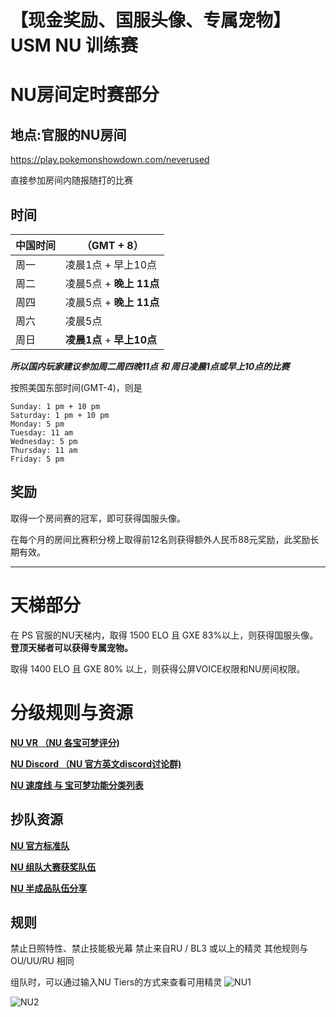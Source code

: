 # 【现金奖励、国服头像、专属宠物】USM NU 训练赛

# NU房间定时赛部分

## 地点:官服的NU房间

https://play.pokemonshowdown.com/neverused

直接参加房间内随报随打的比赛

## 时间

中国时间 |（GMT + 8）
---- | ------
周一 | 凌晨1点 + 早上10点
周二 | 凌晨5点 + **晚上 11点**
周四 | 凌晨5点 + **晚上 11点**
周六| 凌晨5点
周日| **凌晨1点** + **早上10点**

***所以国内玩家建议参加周二周四晚11点 和 周日凌晨1点或早上10点的比赛***

按照美国东部时间(GMT-4)，则是

```
Sunday: 1 pm + 10 pm
Saturday: 1 pm + 10 pm
Monday: 5 pm
Tuesday: 11 am
Wednesday: 5 pm
Thursday: 11 am
Friday: 5 pm
```

## 奖励

取得一个房间赛的冠军，即可获得国服头像。

在每个月的房间比赛积分榜上取得前12名则获得额外人民币88元奖励，此奖励长期有效。


------

# 天梯部分

在 PS 官服的NU天梯内，取得 1500 ELO 且 GXE 83%以上，则获得国服头像。**登顶天梯者可以获得专属宠物。**

取得 1400 ELO 且 GXE 80% 以上，则获得公屏VOICE权限和NU房间权限。

# 分级规则与资源

[**NU VR （NU 各宝可梦评分)**](http://www.smogon.com/forums/threads/usum-nu-viability-rankings.3622107/)

[**NU Discord （NU 官方英文discord讨论群)**](https://discordapp.com/invite/QVXZ98U)

[**NU 速度线 与 宝可梦功能分类列表**](http://www.smogon.com/forums/threads/nu-speed-tiers-role-compendium.3606163/)

## 抄队资源

[**NU 官方标准队**](http://www.smogon.com/forums/threads/nu-sample-teams.3612396/)

[**NU 组队大赛获奖队伍**](http://www.smogon.com/forums/threads/usum-nu-teambuilding-competition-round-5-zangoose-submission-stage.3615491/#post-7516030)

[**NU 半成品队伍分享**](http://www.smogon.com/forums/threads/nu-bazaar-post-your-teams-here.3606112/page-3)

## 规则

禁止日照特性、禁止技能极光幕
禁止来自RU / BL3 或以上的精灵
其他规则与 OU/UU/RU 相同

组队时，可以通过输入NU Tiers的方式来查看可用精灵
![NU1](https://i.imgur.com/VebDnH0.png)

![NU2](https://i.imgur.com/Q8vwCmd.png)

